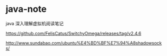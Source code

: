# java-note

java 深入理解虚拟机阅读笔记

https://github.com/FelisCatus/SwitchyOmega/releases/tag/v2.4.6

http://www.sundabao.com/ubuntu%E4%BD%BF%E7%94%A8shadowsocks/

